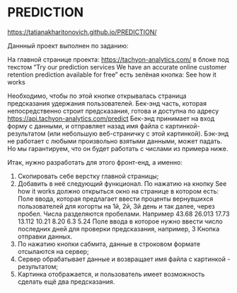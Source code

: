 # PREDICTION

https://tatianakharitonovich.github.io/PREDICTION/

Даннный проект выполнен по заданию:

На главной странице проекта: https://tachyon-analytics.com/
в блоке под текстом “Try our prediction services We have an accurate online customer retention prediction available for free” есть зелёная кнопка:
See how it works

Необходимо, чтобы по этой кнопке открывалась страница предсказания удержания  пользователей. Бек-энд часть, которая непосредственно строит предсказания, готова и доступна по адресу https://api.tachyon-analytics.com/predict
Бек-энд принимает на вход форму с данными, и отправляет назад имя файла с картинкой-результатом (или небольшую веб-страничку с этой картинкой). Бэк-энд не работает с любыми произвольно взятыми данными, может падать. Но мы гарантируем, что он будет работать с числами из примера ниже.

Итак, нужно разработать для этого фронт-енд, а именно:
1. Скопировать себе верстку главной страницы;
2. Добавить в неё следующий функционал. По нажатию на кнопку See how it works должно открыться окно на странице в котором есть:
Поле ввода, которая предлагает ввести проценты вернувшихся пользователей для когорты на 1й, 2й, 3й день и так далее, через пробел. Числа разделяются пробелами.
Например 43.68 26.013 17.73 13.112 10.21 8.20 6.3 5.24
Поле ввода в которое нужно ввести число последних дней для проверки предсказания, например, 3
Кнопка отправки данных.
3. По нажатию кнопки сабмита, данные в строковом формате отсылаются на сервер;
4. Сервер обрабатывает данные и возвращает имя файла с картинкой - результатом;
5. Картинка отображается, и пользователь имеет возможность сделать ещё два предсказания.

